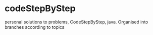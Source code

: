 # codeStepByStep
personal solutions to problems, CodeStepByStep, java. Organised into branches according to topics 
